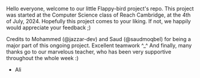 Hello everyone, welcome to our little Flappy-bird project's repo.
This project was started at the Computer Science class of Reach Cambridge, at the 4th of July, 2024.
Hopefully this project comes to your liking. If not, we happily would appreciate your feedback ;)

Credits to Mohammed (@jazzar-dev) and Saud (@saudmoqbel) for being a major part of this ongoing project. Excellent teamwork ^_^
And finally, many thanks go to our marvelous teacher, who has been very supportive throughout the whole week :)

- Ali
